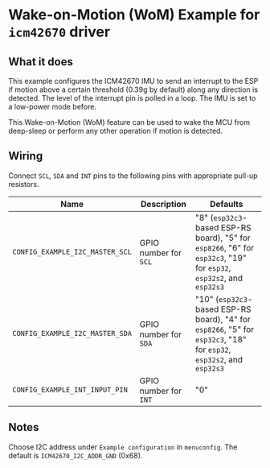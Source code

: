# Wake-on-Motion (WoM) Example for `icm42670` driver

## What it does

This example configures the ICM42670 IMU to send an interrupt to the ESP if motion above a certain threshold (0.39g by default) along any direction is detected. The level of the interrupt pin is polled in a loop. The IMU is set to a low-power mode before.

This Wake-on-Motion (WoM) feature can be used to wake the MCU from deep-sleep or perform any other operation if motion is detected.

## Wiring

Connect `SCL`, `SDA` and `INT` pins to the following pins with appropriate pull-up
resistors.

| Name | Description | Defaults |
|------|-------------|----------|
| `CONFIG_EXAMPLE_I2C_MASTER_SCL` | GPIO number for `SCL` | "8" (`esp32c3`-based ESP-RS board), "5" for `esp8266`, "6" for `esp32c3`, "19" for `esp32`, `esp32s2`, and `esp32s3` |
| `CONFIG_EXAMPLE_I2C_MASTER_SDA` | GPIO number for `SDA` | "10" (`esp32c3`-based ESP-RS board), "4" for `esp8266`, "5" for `esp32c3`, "18" for `esp32`, `esp32s2`, and `esp32s3` |
| `CONFIG_EXAMPLE_INT_INPUT_PIN` | GPIO number for `INT` | "0"|

## Notes

Choose I2C address under `Example configuration` in `menuconfig`. The default is
`ICM42670_I2C_ADDR_GND` (0x68).
